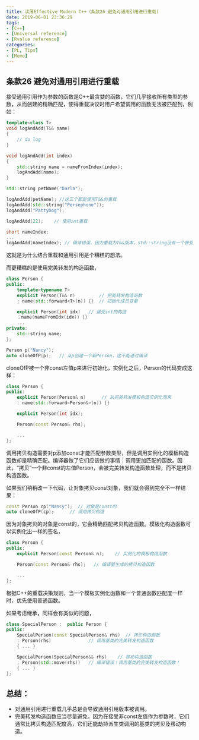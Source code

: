 ```yaml
---
title: 读薄Effective Modern C++（条款26 避免对通用引用进行重载)
date: 2019-06-01 23:36:29
tags:
- [C++]
- [Universal reference]
- [Rvalue reference]
categories:
- [PL, Tips]
- [Memo]
---
```


## 条款26 避免对通用引用进行重载

接受通用引用作为参数的函数是C++最贪婪的函数，它们几乎接收所有类型的参数，从而创建的精确匹配，使得重载决议时用户希望调用的函数无法被匹配到，例如：
```cpp
template<class T>
void logAndAdd(T&& name)
{
    // do log
}

void logAndAdd(int index)
{
    std::string name = nameFromIndex(index);
    logAndAdd(name);
}

std::string petName("Darla");

logAndAdd(petName); //这三个都是使用T&&的重载
logAndAdd(std::string("Persephone"));
logAndAdd("PattyDog");

logAndAdd(22);    // 使用int重载

short nameIndex;
...
logAndAdd(nameIndex); // 编译错误，因为重载为T&&版本，std::string没有一个接受short类型的构造函数
```
<!-- more -->

这就是为什么结合重载和通用引用是个糟糕的想法。

而更糟糕的是使用完美转发的构造函数，

```cpp
class Person {
public:
    template<typename T>
    explicit Person(T&& n)         // 完美转发构造函数
    : name(std::forward<T>(n)) {}  // 初始化成员变量

    explicit Person(int idx)   // 接受int的构造
    ：name(nameFromIdx(idx)) {}
    ...
private:
    std::string name;
};
```
```cpp
Person p("Nancy");
auto cloneOfP(p);   // 从p创建一个新Person，这不能通过编译
```

cloneOfP被一个非const左值p来进行初始化，实例化之后，Person的代码变成这样：

```cpp
class Person {
public:
    explicit Person(Person& n)      // 从完美转发模板构造实例化而来
    : name(std::forward<Person&>(n)) {} 

    explicit Person(int idx);

    Person(const Person& rhs); 

    ...
};
```

调用拷贝构造需要对p添加const才能匹配参数类型，但是调用实例化的模板构造函数却是精确匹配。编译器做了它们应该做的事情：调用更加匹配的函数。因此，“拷贝”一个非const的左值Person，会被完美转发构造函数处理，而不是拷贝构造函数。

如果我们稍稍改一下代码，让对象拷贝const对象，我们就会得到完全不一样结果：
```cpp
const Person cp("Nancy");  // 对象是const的
auto cloneOfP(cp);      // 调用拷贝构造
```

因为对象拷贝的对象是const的，它会精确匹配拷贝构造函数。模板化构造函数可以实例化出一样的签名，
```cpp
class Person {
public:
    explicit Person(const Person& n);    // 实例化的模板构造函数

    Person(const Person& rhs);   // 编译器生成的拷贝构造函数

    ...
};
```
根据C++的重载决策规则，当一个模板实例化函数和一个普通函数匹配度一样时，优先使用普通函数。

如果考虑继承，同样会有类似的问题，
```cpp
class SpecialPerson :  public Person {
public:
    SpecialPerson(const SpecialPerson& rhs)  // 拷贝构造函数
    : Person(rhs)              // 调用基类的完美转发构造函数
    { ... }

    SpecialPerson(SpecialPerson&& rhs)    // 移动构造函数
    : Person(std::move(rhs))   // 编译错误！调用基类的完美转发构造函数！
    { ... }
};
```

## 总结：

- 对通用引用进行重载几乎总是会导致通用引用版本被调用。
- 完美转发构造函数应当尽量避免，因为在接受非const左值作为参数时，它们通常比拷贝构造匹配度高，它们还能劫持派生类调用的基类的拷贝及移动构造。
